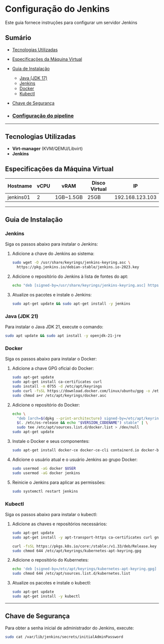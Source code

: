# Configuração do Jenkins  

Este guia fornece instruções para configurar um servidor Jenkins

## Sumário  
- [Tecnologias Utilizadas](#tecnologias-utilizadas)
- [Especificações da Máquina Virtual](#especificações-da-máquina-virtual)
- [Guia de Instalação](#guia-de-instalação)
  - [Java (JDK 17)](#java-jdk-17)
  - [Jenkins](#jenkins)
  - [Docker](#docker)
  - [Kubectl](#kubectl)
- [Chave de Segurança](#chave-de-segurança)

- ### [Configuração do pipeline](configuracao-pipeline_jenkins.md)

---  

## Tecnologias Utilizadas  
- **Virt-manager** (KVM/QEMU/Libvirt)
- **Jenkins**

## Especificações da Máquina Virtual  

| Hostname   | vCPU | vRAM       | Disco Virtual | IP             |
|------------|------|------------|--------------|-----------------|
| jenkins01  | 2    | 1GB~1.5GB  | 25GB         | 192.168.123.103 |

---

## Guia de Instalação

### Jenkins
Siga os passos abaixo para instalar o Jenkins:

1. Adicione a chave do Jenkins ao sistema:
   ```bash
   sudo wget -O /usr/share/keyrings/jenkins-keyring.asc \
     https://pkg.jenkins.io/debian-stable/jenkins.io-2023.key 
   ```

2. Adicione o repositório do Jenkins à lista de fontes do apt:
   ```bash
   echo "deb [signed-by=/usr/share/keyrings/jenkins-keyring.asc] https://pkg.jenkins.io/debian-stable binary/" | sudo tee /etc/apt/sources.list.d/jenkins.list > /dev/null
   ```

3. Atualize os pacotes e instale o Jenkins:
   ```bash
   sudo apt-get update && sudo apt-get install -y jenkins
   ```

### Java (JDK 21)
Para instalar o Java JDK 21, execute o comando:
```bash
sudo apt update && sudo apt install -y openjdk-21-jre
```

### Docker
Siga os passos abaixo para instalar o Docker:

1. Adicione a chave GPG oficial do Docker:
   ```bash
   sudo apt-get update
   sudo apt-get install ca-certificates curl  
   sudo install -m 0755 -d /etc/apt/keyrings
   sudo curl -fsSL https://download.docker.com/linux/ubuntu/gpg -o /etc/apt/keyrings/docker.asc
   sudo chmod a+r /etc/apt/keyrings/docker.asc
   ```

2. Adicione o repositório do Docker:
   ```bash
   echo \
     "deb [arch=$(dpkg --print-architecture) signed-by=/etc/apt/keyrings/docker.asc] https://download.docker.com/linux/ubuntu \
     $(. /etc/os-release && echo "$VERSION_CODENAME") stable" | \
     sudo tee /etc/apt/sources.list.d/docker.list > /dev/null
   sudo apt-get update
   ```

3. Instale o Docker e seus componentes:
   ```bash
   sudo apt-get install docker-ce docker-ce-cli containerd.io docker-buildx-plugin docker-compose-plugin -y
   ```

4. Adicione o usuário atual e o usuário Jenkins ao grupo Docker:
   ```bash
   sudo usermod -aG docker $USER
   sudo usermod -aG docker jenkins
   ```

5. Reinicie o Jenkins para aplicar as permissões:
   ```bash
   sudo systemctl restart jenkins
   ```

### Kubectl
Siga os passos abaixo para instalar o kubectl:

1. Adicione as chaves e repositórios necessários:
   ```bash
   sudo apt-get update
   sudo apt-get install -y apt-transport-https ca-certificates curl gnupg

   curl -fsSL https://pkgs.k8s.io/core:/stable:/v1.33/deb/Release.key | sudo gpg --dearmor -o /etc/apt/keyrings/kubernetes-apt-keyring.gpg
   sudo chmod 644 /etc/apt/keyrings/kubernetes-apt-keyring.gpg
   ```

2. Adicione o repositório do Kubernetes:
   ```bash
   echo 'deb [signed-by=/etc/apt/keyrings/kubernetes-apt-keyring.gpg] https://pkgs.k8s.io/core:/stable:/v1.33/deb/ /' | sudo tee /etc/apt/sources.list.d/kubernetes.list
   sudo chmod 644 /etc/apt/sources.list.d/kubernetes.list
   ```

3. Atualize os pacotes e instale o kubectl:
   ```bash
   sudo apt-get update
   sudo apt-get install -y kubectl
   ```

---

## Chave de Segurança
Para obter a senha inicial de administrador do Jenkins, execute:
```bash
sudo cat /var/lib/jenkins/secrets/initialAdminPassword
```
